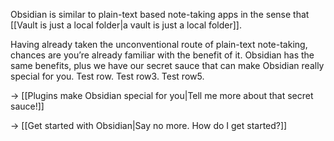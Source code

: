 Obsidian is similar to plain-text based note-taking apps in the sense that [[Vault is just a local folder|a vault is just a local folder]].

Having already taken the unconventional route of plain-text note-taking, chances are you’re already familiar with the benefit of it. Obsidian has the same benefits, plus we have our secret sauce that can make Obsidian really special for you.
Test row.
Test row3.
Test row5.

→ [[Plugins make Obsidian special for you|Tell me more about that secret sauce!]]

→ [[Get started with Obsidian|Say no more. How do I get started?]]